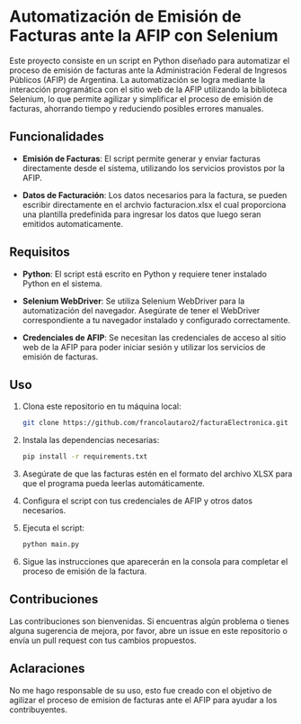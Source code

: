 # Automatización de Emisión de Facturas ante la AFIP con Selenium

Este proyecto consiste en un script en Python diseñado para automatizar el proceso de emisión de facturas ante la Administración Federal de Ingresos Públicos (AFIP) de Argentina. La automatización se logra mediante la interacción programática con el sitio web de la AFIP utilizando la biblioteca Selenium, lo que permite agilizar y simplificar el proceso de emisión de facturas, ahorrando tiempo y reduciendo posibles errores manuales.

## Funcionalidades

- **Emisión de Facturas**: El script permite generar y enviar facturas directamente desde el sistema, utilizando los servicios provistos por la AFIP.
  
- **Datos de Facturación**: Los datos necesarios para la factura, se pueden escribir directamente en el archvio facturacion.xlsx el cual proporciona una plantilla predefinida para ingresar los datos que luego seran emitidos automaticamente.

## Requisitos

- **Python**: El script está escrito en Python y requiere tener instalado Python en el sistema.
  
- **Selenium WebDriver**: Se utiliza Selenium WebDriver para la automatización del navegador. Asegúrate de tener el WebDriver correspondiente a tu navegador instalado y configurado correctamente.

- **Credenciales de AFIP**: Se necesitan las credenciales de acceso al sitio web de la AFIP para poder iniciar sesión y utilizar los servicios de emisión de facturas.

## Uso

1. Clona este repositorio en tu máquina local:

    ```bash
    git clone https://github.com/francolautaro2/facturaElectronica.git
    ```

2. Instala las dependencias necesarias:

    ```bash
    pip install -r requirements.txt
    ```

3. Asegúrate de que las facturas estén en el formato del archivo XLSX para que el programa pueda leerlas automáticamente. 

4. Configura el script con tus credenciales de AFIP y otros datos necesarios.

5. Ejecuta el script:

    ```bash
    python main.py
    ```

6. Sigue las instrucciones que aparecerán en la consola para completar el proceso de emisión de la factura.

## Contribuciones

Las contribuciones son bienvenidas. Si encuentras algún problema o tienes alguna sugerencia de mejora, por favor, abre un issue en este repositorio o envía un pull request con tus cambios propuestos.

## Aclaraciones

No me hago responsable de su uso, esto fue creado con el objetivo de agilizar el proceso de emision de facturas ante el AFIP para ayudar a los contribuyentes.
